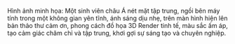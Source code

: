 Hình ảnh minh họa: Một sinh viên châu Á nét mặt tập trung, ngồi bên máy tính trong một không gian yên tĩnh, ánh sáng dịu nhẹ, trên màn hình hiện lên bản thảo thư cảm ơn, phong cách đồ họa 3D Render tinh tế, màu sắc ấm áp, tạo cảm giác chăm chỉ và tập trung, khơi gợi sự sáng tạo và chuyên nghiệp.